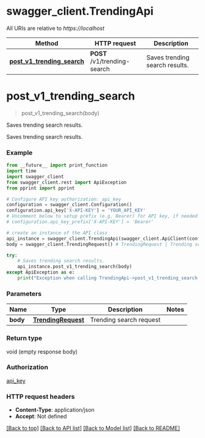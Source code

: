 # swagger_client.TrendingApi

All URIs are relative to *https://localhost*

Method | HTTP request | Description
------------- | ------------- | -------------
[**post_v1_trending_search**](TrendingApi.md#post_v1_trending_search) | **POST** /v1/trending-search | Saves trending search results.


# **post_v1_trending_search**
> post_v1_trending_search(body)

Saves trending search results.

Saves trending search results.

### Example
```python
from __future__ import print_function
import time
import swagger_client
from swagger_client.rest import ApiException
from pprint import pprint

# Configure API key authorization: api_key
configuration = swagger_client.Configuration()
configuration.api_key['X-API-KEY'] = 'YOUR_API_KEY'
# Uncomment below to setup prefix (e.g. Bearer) for API key, if needed
# configuration.api_key_prefix['X-API-KEY'] = 'Bearer'

# create an instance of the API class
api_instance = swagger_client.TrendingApi(swagger_client.ApiClient(configuration))
body = swagger_client.TrendingRequest() # TrendingRequest | Trending search request

try:
    # Saves trending search results.
    api_instance.post_v1_trending_search(body)
except ApiException as e:
    print("Exception when calling TrendingApi->post_v1_trending_search: %s\n" % e)
```

### Parameters

Name | Type | Description  | Notes
------------- | ------------- | ------------- | -------------
 **body** | [**TrendingRequest**](TrendingRequest.md)| Trending search request | 

### Return type

void (empty response body)

### Authorization

[api_key](../README.md#api_key)

### HTTP request headers

 - **Content-Type**: application/json
 - **Accept**: Not defined

[[Back to top]](#) [[Back to API list]](../README.md#documentation-for-api-endpoints) [[Back to Model list]](../README.md#documentation-for-models) [[Back to README]](../README.md)

